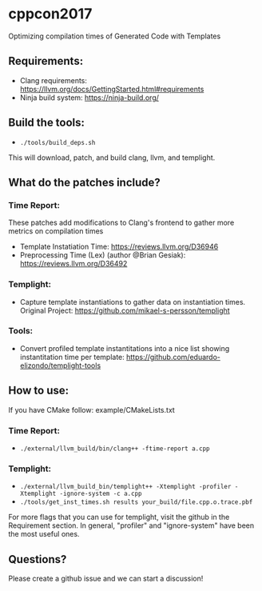 # cppcon2017
Optimizing compilation times of Generated Code with Templates


## Requirements:
* Clang requirements: https://llvm.org/docs/GettingStarted.html#requirements
* Ninja build system: https://ninja-build.org/

## Build the tools:
* `./tools/build_deps.sh`

This will download, patch, and build clang, llvm, and templight.

## What do the patches include?
### Time Report:
These patches add modifications to Clang's frontend to gather more metrics on compilation times
  * Template Instatiation Time: https://reviews.llvm.org/D36946
  * Preprocessing Time (Lex) (author @Brian Gesiak): https://reviews.llvm.org/D36492 
### Templight:
  * Capture template instantiations to gather data on instantiation times. Original Project: https://github.com/mikael-s-persson/templight
### Tools:
  * Convert profiled template instantitations into a nice list showing instantitation time per template: https://github.com/eduardo-elizondo/templight-tools


## How to use:
If you have CMake follow: example/CMakeLists.txt

### Time Report:
  - `./external/llvm_build/bin/clang++ -ftime-report a.cpp`

### Templight:
  - `./external/llvm_build_bin/templight++ -Xtemplight -profiler -Xtemplight -ignore-system -c a.cpp`
  - `./tools/get_inst_times.sh results your_build/file.cpp.o.trace.pbf`

For more flags that you can use for templight, visit the github in the Requirement section. In general, "profiler" and "ignore-system" have been the most useful ones.

## Questions?
Please create a github issue and we can start a discussion!
